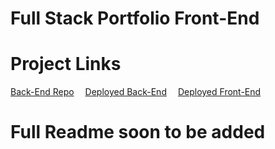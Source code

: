# Full Stack Portfolio Front-End

# Project Links

[Back-End Repo](https://github.com/Daniel-Mazzilli/full-stack-portfolio-back-end)&emsp;
[Deployed Back-End](https://travel-app-back.onrender.com)&emsp;
[Deployed Front-End](https://travel-the-w0rld.netlify.app/)

# Full Readme soon to be added